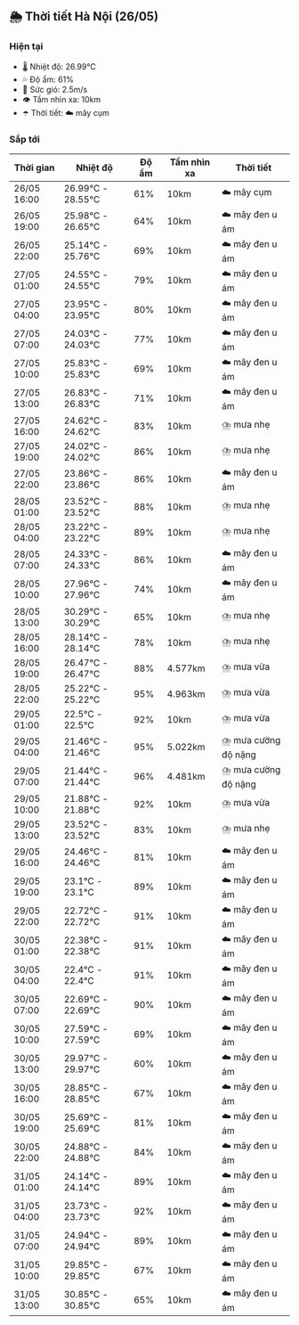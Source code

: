 ## 🌦️ Thời tiết Hà Nội (26/05)

### Hiện tại

- 🌡️ Nhiệt độ: 26.99℃
- 💦 Độ ẩm: 61%
- 💨 Sức gió: 2.5m/s
- 👁️ Tầm nhìn xa: 10km
- ☂️ Thời tiết: ☁️ mây cụm

### Sắp tới

| Thời gian | Nhiệt độ | Độ ẩm | Tầm nhìn xa | Thời tiết |
| --- | --- | --- | --- | --- |
| 26/05 16:00 | 26.99℃ - 28.55℃ | 61% | 10km | ☁️ mây cụm |
| 26/05 19:00 | 25.98℃ - 26.65℃ | 64% | 10km | ☁️ mây đen u ám |
| 26/05 22:00 | 25.14℃ - 25.76℃ | 69% | 10km | ☁️ mây đen u ám |
| 27/05 01:00 | 24.55℃ - 24.55℃ | 79% | 10km | ☁️ mây đen u ám |
| 27/05 04:00 | 23.95℃ - 23.95℃ | 80% | 10km | ☁️ mây đen u ám |
| 27/05 07:00 | 24.03℃ - 24.03℃ | 77% | 10km | ☁️ mây đen u ám |
| 27/05 10:00 | 25.83℃ - 25.83℃ | 69% | 10km | ☁️ mây đen u ám |
| 27/05 13:00 | 26.83℃ - 26.83℃ | 71% | 10km | ☁️ mây đen u ám |
| 27/05 16:00 | 24.62℃ - 24.62℃ | 83% | 10km | ⛈️ mưa nhẹ |
| 27/05 19:00 | 24.02℃ - 24.02℃ | 86% | 10km | ⛈️ mưa nhẹ |
| 27/05 22:00 | 23.86℃ - 23.86℃ | 86% | 10km | ☁️ mây đen u ám |
| 28/05 01:00 | 23.52℃ - 23.52℃ | 88% | 10km | ⛈️ mưa nhẹ |
| 28/05 04:00 | 23.22℃ - 23.22℃ | 89% | 10km | ⛈️ mưa nhẹ |
| 28/05 07:00 | 24.33℃ - 24.33℃ | 86% | 10km | ☁️ mây đen u ám |
| 28/05 10:00 | 27.96℃ - 27.96℃ | 74% | 10km | ☁️ mây đen u ám |
| 28/05 13:00 | 30.29℃ - 30.29℃ | 65% | 10km | ⛈️ mưa nhẹ |
| 28/05 16:00 | 28.14℃ - 28.14℃ | 78% | 10km | ⛈️ mưa nhẹ |
| 28/05 19:00 | 26.47℃ - 26.47℃ | 88% | 4.577km | ⛈️ mưa vừa |
| 28/05 22:00 | 25.22℃ - 25.22℃ | 95% | 4.963km | ⛈️ mưa vừa |
| 29/05 01:00 | 22.5℃ - 22.5℃ | 92% | 10km | ⛈️ mưa vừa |
| 29/05 04:00 | 21.46℃ - 21.46℃ | 95% | 5.022km | ⛈️ mưa cường độ nặng |
| 29/05 07:00 | 21.44℃ - 21.44℃ | 96% | 4.481km | ⛈️ mưa cường độ nặng |
| 29/05 10:00 | 21.88℃ - 21.88℃ | 92% | 10km | ⛈️ mưa vừa |
| 29/05 13:00 | 23.52℃ - 23.52℃ | 83% | 10km | ⛈️ mưa nhẹ |
| 29/05 16:00 | 24.46℃ - 24.46℃ | 81% | 10km | ☁️ mây đen u ám |
| 29/05 19:00 | 23.1℃ - 23.1℃ | 89% | 10km | ☁️ mây đen u ám |
| 29/05 22:00 | 22.72℃ - 22.72℃ | 91% | 10km | ☁️ mây đen u ám |
| 30/05 01:00 | 22.38℃ - 22.38℃ | 91% | 10km | ☁️ mây đen u ám |
| 30/05 04:00 | 22.4℃ - 22.4℃ | 91% | 10km | ☁️ mây đen u ám |
| 30/05 07:00 | 22.69℃ - 22.69℃ | 90% | 10km | ☁️ mây đen u ám |
| 30/05 10:00 | 27.59℃ - 27.59℃ | 69% | 10km | ☁️ mây đen u ám |
| 30/05 13:00 | 29.97℃ - 29.97℃ | 60% | 10km | ☁️ mây đen u ám |
| 30/05 16:00 | 28.85℃ - 28.85℃ | 67% | 10km | ☁️ mây đen u ám |
| 30/05 19:00 | 25.69℃ - 25.69℃ | 81% | 10km | ☁️ mây đen u ám |
| 30/05 22:00 | 24.88℃ - 24.88℃ | 84% | 10km | ☁️ mây đen u ám |
| 31/05 01:00 | 24.14℃ - 24.14℃ | 89% | 10km | ☁️ mây đen u ám |
| 31/05 04:00 | 23.73℃ - 23.73℃ | 92% | 10km | ☁️ mây đen u ám |
| 31/05 07:00 | 24.94℃ - 24.94℃ | 89% | 10km | ☁️ mây đen u ám |
| 31/05 10:00 | 29.85℃ - 29.85℃ | 67% | 10km | ☁️ mây đen u ám |
| 31/05 13:00 | 30.85℃ - 30.85℃ | 65% | 10km | ☁️ mây đen u ám |
